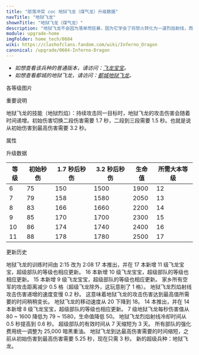 ```yaml
---
title: "部落冲突 coc 地狱飞龙（煤气龙）升级数据"
navTitle: "地狱飞龙"
shownTitle: "地狱飞龙（煤气龙）"
description: "地狱飞龙不会因为落单而狂暴，因为它学会了将怒火转化为一道烈焰射线，而且射线造成的伤害会随着时间递增！"
module: upgrade-home
imgFolder: home_tech/0604
wiki: https://clashofclans.fandom.com/wiki/Inferno_Dragon
canonical: /upgrade/0604-Inferno-Dragon
---
```


- *如想查看该兵种的普通版本，请访问：[飞龙宝宝](/upgrade/000a-Baby-Dragon)。*
- *如想查看都城的地狱飞龙，请访问：[都城地狱飞龙](/upgrade/200e-Inferno-Dragon)。*

<UnitInfo :folder="$frontmatter.imgFolder" imgSrc="Inferno_Dragon_info.png" :imgAlt="$frontmatter.navTitle" :description="$frontmatter.description" />

<SmallTitle>各等级图片</SmallTitle>

<Panel>
    <UnitImgGroup :folder="$frontmatter.imgFolder">
        <UnitImg imgTitle="所有等级" imgSrc="Inferno_Dragon6.png" />
    </UnitImgGroup>
</Panel>

<SmallTitle>重要说明</SmallTitle>

地狱飞龙的技能（地狱烈焰）：持续攻击同一目标时，地狱飞龙的攻击伤害会随着时间递增。初始伤害切换二段伤害需要 1.7 秒，二段到三段需要 1.5 秒。也就是说从初始伤害到最高伤害需要 3.2 秒。

<SmallTitle>属性</SmallTitle>

<UnitProperties>
    <UnitProperty pKey="攻击偏好" pValue="无" />
    <UnitProperty pKey="伤害类型" pValue="单体伤害" />
    <UnitProperty pKey="攻击的目标" pValue="地面和空中目标" />
    <UnitProperty pKey="占据人口" pValue="15" />
    <UnitProperty pKey="移动速度" pValue="2.25 格/秒" />
    <UnitProperty pKey="攻击速度" pValue="0.128 秒/次" />
    <UnitProperty pKey="攻击距离" pValue="3.5 格" />
    <UnitProperty pKey="技能冷却时间" pValue="0.6 秒" />
    <UnitProperty pKey="最低飞龙宝宝等级" pValue="6" />
    <UnitProperty pKey="最低大本等级" pValue="12" />
    <UnitProperty pKey="强化费用" pValue="2.5 万黑油" />
    <UnitProperty pKey="强化有效期" pValue="3 天" />
    <UnitProperty pKey="训练时间" pValue="127" trainingSystem="2022" />
</UnitProperties>

<SmallTitle>升级数据</SmallTitle>

<UnitTable>

| 等级 |  初始秒伤  |  1.7 秒后秒伤  | 3.2 秒后秒伤 | 生命值 |所需大本等级|
| ---- |    ----   |      ----     |     ----    |  ---- |    ----   |
|   6  |     75    |      150      |     1500    |  1900 |     12    |
|   7  |     79    |      158      |     1580    |  2050 |     13    |
|   8  |     83    |      166      |     1660    |  2200 |     14    |
|   9  |     85    |      170      |     1700    |  2300 |     15    |
|  10  |     86    |      174      |     1740    |  2400 |     16    |
|  11  |     88    |      178      |     1780    |  2500 |     17    |
</UnitTable>

<SmallTitle>更新历史</SmallTitle>

<Timeline>
    <TimelineItem date="2025/02/10">
        <TimelineRow>地狱飞龙的训练时间由 2:15 改为 2:08</TimelineRow>
    </TimelineItem>
    <TimelineItem date="2024/11/25">
        <TimelineRow>17 本推出，并在 17 本新增 11 级飞龙宝宝，超级部队的等级也相应更新。</TimelineRow>
    </TimelineItem>
    <TimelineItem date="2024/02/27">
        <TimelineRow>16 本新增 10 级飞龙宝宝，超级部队的等级也相应更新。</TimelineRow>
    </TimelineItem>
    <TimelineItem date="2023/06/12">
        <TimelineRow>15 本新增 9 级飞龙宝宝，超级部队的等级也相应更新。</TimelineRow>
    </TimelineItem>
    <TimelineItem date="2022/05/02">
        <TimelineRow>家乡所有空军的攻击距离减少 0.5 格（超级飞龙除外，这玩意削了 1 格）。</TimelineRow>
    </TimelineItem>
    <TimelineItem date="2021/09/27">
        <TimelineRow>地狱飞龙烈焰射线攻击伤害递增的速度变慢 0.2 秒。 这意味着地狱飞龙的攻击伤害达到最高值所需要的时间稍稍变长。</TimelineRow>
    </TimelineItem>
    <TimelineItem date="2021/04/29">
        <TimelineRow>地狱飞龙的移动速度从 20 下降到 18。</TimelineRow>
    </TimelineItem>
    <TimelineItem date="2021/04/12">
        <TimelineRow>14 本推出，并在 14 本新增 8 级飞龙宝宝，超级部队的等级也相应更新。</TimelineRow>
        <TimelineRow>7 级地狱飞龙每秒伤害值从 80 ~ 1600 降低为 79 ~ 1580，生命值降低 50。</TimelineRow>
        <TimelineRow>地狱飞龙烈焰射线冷却时间从 0.5 秒提高到 0.6 秒。</TimelineRow>
    </TimelineItem>
    <TimelineItem date="2020/12/07">
        <TimelineRow>超级部队的有效时间从 7 天缩短为 3 天。</TimelineRow>
        <TimelineRow>所有部队的强化费用统一调整为 25,000 暗黑重油。</TimelineRow>
    </TimelineItem>
    <TimelineItem date="2020/10/12">
        <TimelineRow>地狱飞龙到达最高伤害需要的时间缩短，之前从初始伤害到最高伤害需要 5.25 秒，现在只需 3 秒。</TimelineRow>
    </TimelineItem>
    <TimelineItem date="2020/06/22">
        <TimelineRow>新的超级兵种：地狱飞龙。</TimelineRow>
    </TimelineItem>
    <TimelineItem :historyBottom="true" />
</Timeline>